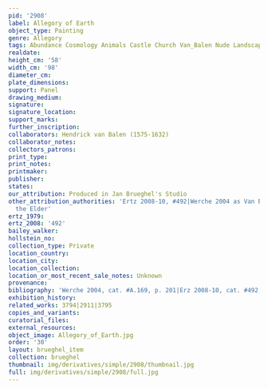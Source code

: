 ```yaml
---
pid: '2908'
label: Allegory of Earth
object_type: Painting
genre: Allegory
tags: Abundance Cosmology Animals Castle Church Van_Balen Nude Landscape Fruit
realdate: 
height_cm: '58'
width_cm: '98'
diameter_cm: 
plate_dimensions: 
support: Panel
drawing_medium: 
signature: 
signature_location: 
support_marks: 
further_inscription: 
collaborators: Hendrick van Balen (1575-1632)
collaborator_notes: 
collectors_patrons: 
print_type: 
print_notes: 
printmaker: 
publisher: 
states: 
our_attribution: Produced in Jan Brueghel's Studio
other_attribution_authorities: 'Ertz 2008-10, #492|Werche 2004 as Van Balen and Jan
  the Elder'
ertz_1979: 
ertz_2008: '492'
bailey_walker: 
hollstein_no: 
collection_type: Private
location_country: 
location_city: 
location_collection: 
location_or_most_recent_sale_notes: Unknown
provenance: 
bibliography: 'Werche 2004, cat. #A.169, p. 201|Erz 2008-10, cat. #492, p. 1040'
exhibition_history: 
related_works: 3794|2911|3795
copies_and_variants: 
curatorial_files: 
external_resources: 
object_image: Allegory_of_Earth.jpg
order: '30'
layout: brueghel_item
collection: brueghel
thumbnail: img/derivatives/simple/2908/thumbnail.jpg
full: img/derivatives/simple/2908/full.jpg
---
```

